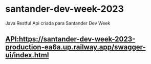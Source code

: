 # santander-dev-week-2023
Java Restful Api criada para Santander Dev Week
## [API:](https://santander-dev-week-2023-production-ea6a.up.railway.app/swagger-ui/index.html)https://santander-dev-week-2023-production-ea6a.up.railway.app/swagger-ui/index.html 
